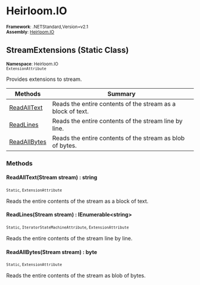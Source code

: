 # Heirloom.IO

<small>**Framework**: .NETStandard,Version=v2.1</small>  
<small>**Assembly**: [Heirloom.IO](../Heirloom.IO/Heirloom.IO.md)</small>  

## StreamExtensions (Static Class)
<small>**Namespace**: Heirloom.IO</small>  
<small>`ExtensionAttribute`</small>

Provides extensions to stream.

| Methods                      | Summary                                                     |
|------------------------------|-------------------------------------------------------------|
| [ReadAllText](#REA85A277A8)  | Reads the entire contents of the stream as a block of text. |
| [ReadLines](#READ9B8AF9C)    | Reads the entire contents of the stream line by line.       |
| [ReadAllBytes](#REA83F9F21F) | Reads the entire contents of the stream as blob of bytes.   |

### Methods

#### <a name="REA85A277A8"></a>ReadAllText(Stream stream) : string
<small>`Static`, `ExtensionAttribute`</small>

Reads the entire contents of the stream as a block of text.


#### <a name="READ9B8AF9C"></a>ReadLines(Stream stream) : IEnumerable\<string>
<small>`Static`, `IteratorStateMachineAttribute`, `ExtensionAttribute`</small>

Reads the entire contents of the stream line by line.


#### <a name="REA83F9F21F"></a>ReadAllBytes(Stream stream) :  byte
<small>`Static`, `ExtensionAttribute`</small>

Reads the entire contents of the stream as blob of bytes.


